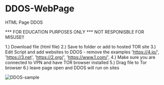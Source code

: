 # DDOS-WebPage
HTML Page DDOS 

*** FOR EDUCATION PURPOSES ONLY *** NOT RESPONISBLE FOR MISUSE!!

1.) Download file  (html file)
2.) Save to folder or add to hosted TOR site
3.) Edit Script and add websites to DDOS - remove the examples 
  'https://4.io/',
  'https://3.net',
  'https://2.org/',
  'https://www.1.com/',
  4.) Make sure you are connected to VPN and have TOR browser installed
  5.) Drag file to Tor browser 
  6.) leave page open and DDOS will run on sites
	
![DDOS-sample](https://user-images.githubusercontent.com/46620390/158325178-a0a23c55-ea57-46a4-bbce-faaa66dae812.png)
